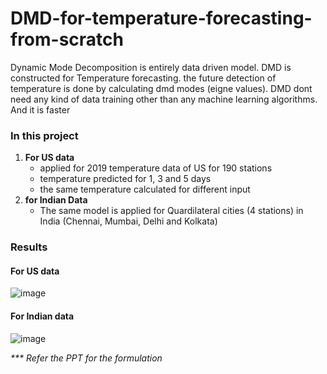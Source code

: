 # DMD-for-temperature-forecasting-from-scratch


Dynamic Mode Decomposition is entirely data driven model. DMD is constructed for Temperature forecasting. the 
future detection of temperature is done by calculating dmd modes (eigne values). DMD dont need any kind of data training other than any machine learning algorithms. And it is faster

<h3>In this project </h3>
<ol>
  <li>
  <b>For US data</b>
  <ul>
    <li> applied for 2019 temperature data of US for 190 stations </li>
    <li> temperature predicted for 1, 3 and 5 days</li>
    <li> the same temperature calculated for different input </li>
  </ul>
</li>

  <li>
  <b>for Indian Data</b>
  <ul>
    <li> The same model is applied for Quardilateral cities (4 stations) in India (Chennai, Mumbai, Delhi and Kolkata)</li>
  </ul>
  </li>
</ol>


<h3>Results </h3>

#### For US data

![image](https://user-images.githubusercontent.com/122338535/220589634-7a4f053e-f325-43d0-8c0f-5ffb91b4bc26.png)


#### For Indian data

![image](https://user-images.githubusercontent.com/122338535/220591908-cf0b918a-457d-4d28-9f9b-9eb66428a028.png)



<i> *** Refer the PPT for the formulation</i>





